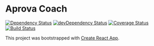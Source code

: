 # Aprova Coach

<a href="https://david-dm.org/BrunoSette/aprova-coach"><img src="https://david-dm.org/BrunoSette/aprova-coach.svg" alt="Dependency Status"></a>
<a href="https://david-dm.org/BrunoSette/aprova-coach/?type=dev"><img src="https://david-dm.org/BrunoSette/aprova-coach/dev-status.svg" alt="devDependency Status"></a>
[![Coverage Status](https://coveralls.io/repos/github/BrunoSette/aprova-coach/badge.svg?branch=master)](https://coveralls.io/github/BrunoSette/aprova-coach?branch=master)
[![Build Status](https://travis-ci.org/BrunoSette/aprova-coach.svg?branch=master)](https://travis-ci.org/BrunoSette/aprova-coach)

This project was bootstrapped with [Create React App](https://github.com/facebook/create-react-app).
